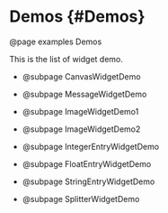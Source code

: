 Demos {#Demos}
=====

@page examples Demos

This is the list of widget demo.

- @subpage CanvasWidgetDemo

- @subpage MessageWidgetDemo

- @subpage ImageWidgetDemo1

- @subpage ImageWidgetDemo2

- @subpage IntegerEntryWidgetDemo

- @subpage FloatEntryWidgetDemo

- @subpage StringEntryWidgetDemo

- @subpage SplitterWidgetDemo

